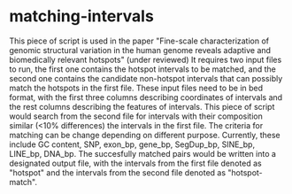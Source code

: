 # matching-intervals
This piece of script is used in the paper "Fine-scale characterization of genomic structural variation in the human genome reveals adaptive and biomedically relevant hotspots" (under reviewed)
It requires two input files to run, the first one contains the hotspot intervals to be matched, and the second one contains the candidate non-hotspot intervals that can possibly match the hotspots in the first file.
These input files need to be in bed format, with the first three columns describing coordinates of intervals and the rest columns describing the features of intervals. 
This piece of script would search from the second file for intervals with their composition similar (<10% differences) the intervals in the first file. The criteria for matching can be change depending on different purpose. Currently, these include GC content, SNP, exon_bp, gene_bp, SegDup_bp, SINE_bp, LINE_bp, DNA_bp.
The succesfully matched pairs would be written into a designated output file, with the intervals from the first file denoted as "hotspot" and the intervals from the second file denoted as "hotspot-match". 
